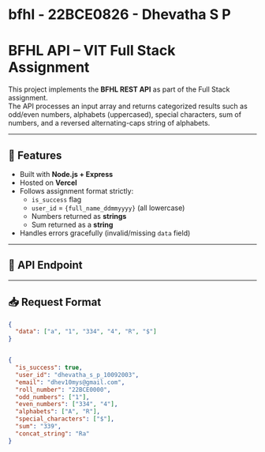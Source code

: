 # bfhl - 22BCE0826 - Dhevatha S P

# BFHL API – VIT Full Stack Assignment

This project implements the **BFHL REST API** as part of the Full Stack assignment.  
The API processes an input array and returns categorized results such as odd/even numbers, alphabets (uppercased), special characters, sum of numbers, and a reversed alternating-caps string of alphabets.

---

## 📌 Features
- Built with **Node.js + Express**
- Hosted on **Vercel**
- Follows assignment format strictly:
  - `is_success` flag
  - `user_id` = `{full_name_ddmmyyyy}` (all lowercase)
  - Numbers returned as **strings**
  - Sum returned as a **string**
- Handles errors gracefully (invalid/missing `data` field)

---

## 🚀 API Endpoint


---

## 📥 Request Format
```json
{
  "data": ["a", "1", "334", "4", "R", "$"]
}


{
  "is_success": true,
  "user_id": "dhevatha_s_p_10092003",
  "email": "dhev10mys@gmail.com",
  "roll_number": "22BCE0000",
  "odd_numbers": ["1"],
  "even_numbers": ["334", "4"],
  "alphabets": ["A", "R"],
  "special_characters": ["$"],
  "sum": "339",
  "concat_string": "Ra"
}
